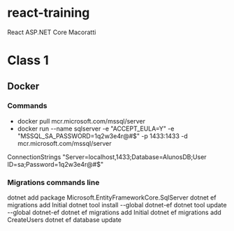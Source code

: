 # react-training
React ASP.NET Core Macoratti

# Class 1
## Docker
### Commands
 - docker pull mcr.microsoft.com/mssql/server
 - docker run --name sqlserver -e "ACCEPT_EULA=Y" -e "MSSQL_SA_PASSWORD=1q2w3e4r@#$" -p 1433:1433 -d mcr.microsoft.com/mssql/server

ConnectionStrings "Server=localhost,1433;Database=AlunosDB;User ID=sa;Password=1q2w3e4r@#$"

### Migrations commands line
 dotnet add package Microsoft.EntityFrameworkCore.SqlServer
 dotnet ef migrations add Initial
 dotnet tool install --global dotnet-ef
 dotnet tool update --global dotnet-ef
 dotnet ef migrations add Initial
 dotnet ef migrations add CreateUsers
 dotnet ef database update
